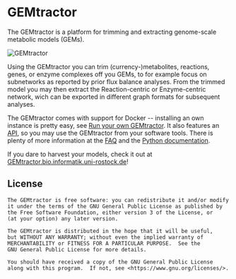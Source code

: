 # GEMtractor

The GEMtractor is a platform for trimming and extracting genome-scale metabolic models (GEMs).

<object data="https://gemtractor.bio.informatik.uni-rostock.de/static/pics/gemtractor-landscape.svg" type="image/svg+xml">
  <img src="https://gemtractor.bio.informatik.uni-rostock.de//static/pics/gemtractor-landscape.png" title="GEMtractor" alt="GEMtractor" />
</object>

Using the GEMtractor you can trim (currency-)metabolites, reactions, genes, or enzyme complexes off you GEMs, to for example focus on subnetworks as reported by prior flux balance analyses.
From the trimmed model you may then extract the Reaction-centric or Enzyme-centric network, wich can be exported in different graph formats for subsequent analyses.


The GEMtractor comes with support for Docker -- installing an own instance is pretty easy, see <a href="https://gemtractor.bio.informatik.uni-rostock.de/learn#own-gemtractor">Run your own GEMtractor</a>.
It also features an <a href="https://gemtractor.bio.informatik.uni-rostock.de/learn#api">API</a>, so you may use the GEMtractor from your software tools.
There is plenty of more information at the <a href="https://gemtractor.bio.informatik.uni-rostock.de/learn">FAQ</a> and the <a href="https://doc.bio.informatik.uni-rostock.de/GEMtractor/">Python documentation</a>.

If you dare to harvest your models, check it out at <a href="https://gemtractor.bio.informatik.uni-rostock.de/">GEMtractor.bio.informatik.uni-rostock.de</a>!

## License

    The GEMtractor is free software: you can redistribute it and/or modify
    it under the terms of the GNU General Public License as published by
    the Free Software Foundation, either version 3 of the License, or
    (at your option) any later version.

    The GEMtractor is distributed in the hope that it will be useful,
    but WITHOUT ANY WARRANTY; without even the implied warranty of
    MERCHANTABILITY or FITNESS FOR A PARTICULAR PURPOSE.  See the
    GNU General Public License for more details.

    You should have received a copy of the GNU General Public License
    along with this program.  If not, see <https://www.gnu.org/licenses/>.




